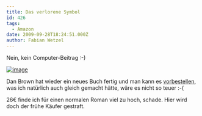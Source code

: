```yaml
---
title: Das verlorene Symbol
id: 426
tags:
  - Amazon
date: 2009-09-28T18:24:51.000Z
author: Fabian Wetzel
---
```


Nein, kein Computer-Beitrag :-)

[![image](https://az275061.vo.msecnd.net/blogmedia/2009/09/image30.png "image")](http://www.amazon.de/gp/feature.html?ie=UTF8&amp;plgroup=1&amp;docId=1000113793&amp;tag=fabsenetfabse-21)

Dan Brown hat wieder ein neues Buch fertig und man kann es [vorbestellen](http://www.amazon.de/gp/feature.html?ie=UTF8&amp;plgroup=1&amp;docId=1000113793&amp;tag=fabsenetfabse-21), was ich natürlich auch gleich gemacht hätte, wäre es nicht so teuer :-(

26€ finde ich für einen normalen Roman viel zu hoch, schade. Hier wird doch der frühe Käufer gestraft.

